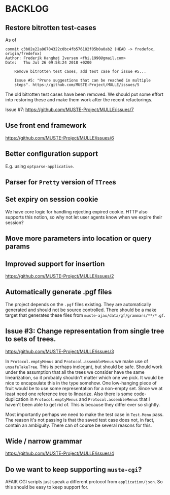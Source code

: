 BACKLOG
=======

Restore bitrotten test-cases
---

As of

    commit c3b02e22a06704322c0bc4fb576182f05b0a0ab2 (HEAD -> fredefox, origin/fredefox)
    Author: Frederik Hanghøj Iversen <fhi.1990@gmail.com>
    Date:   Thu Jul 26 09:58:24 2018 +0200

        Remove bitrotten test cases, add test case for issue #5...

        Issue #5: "Prune suggestions that can be reached in multiple
        steps". https://github.com/MUSTE-Project/MULLE/issues/5

The old bitrotten test cases have been removed. We should put some
effort into restoring these and make them work after the recent
refactorings.

Issue #7: https://github.com/MUSTE-Project/MULLE/issues/7

Use front end framework
---

https://github.com/MUSTE-Project/MULLE/issues/6

Better configuration support
---

E.g. using `optparse-applicative`.

Parser for `Pretty` version of `TTree`s
---

Set expiry on session cookie
---

We have core logic for handling rejecting expired cookie.  HTTP also
supports this notion, so why not let user agents know when we expire
their session?

Move more parameters into location or query params
---

Improved support for insertion
----

https://github.com/MUSTE-Project/MULLE/issues/2

Automatically generate .pgf files
---

The project depends on the `.pgf` files existing.  They are
automatically generated and should not be source controlled.  There
should be a make target that generates these files from
`muste-ajax/data/gf/grammars/**/*.gf`.

Issue #3: Change representation from single tree to sets of trees.
---

https://github.com/MUSTE-Project/MULLE/issues/3

In `Protocol.emptyMenus` and `Protocol.assembleMenus` we make use of
`unsafeTakeTree`.  This is perhaps inelegant, but should be safe.
Should work under the assumption that all the trees we consider have
the same linearization, so it probably shouldn't matter which one we
pick.  It would be nice to encapsulate this in the type somehow.  One
low-hanging piece of fruit would be to use some representation for a
non-empty set. Since we at least need one reference tree to linearize.
Also there is some code-duplication in `Protocol.emptyMenus` and
`Protocol.assembleMenus` that I haven't been able to get rid of.  This
is because they differ ever so slightly.

Most importantly perhaps we need to make the test case in `Test.Menu`
pass.  The reason it's not passing is that the saved test case does
not, in fact, contain an ambiguity.  There can of course be several
reasons for this.

Wide / narrow grammar
---

https://github.com/MUSTE-Project/MULLE/issues/4

Do we want to keep supporting `muste-cgi`?
---

AFAIK CGI scripts just speak a different protocol from
`application/json`.  So this should be easy to keep support for.
